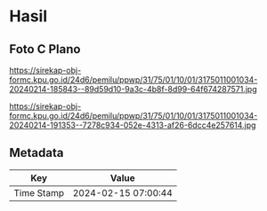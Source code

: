 # Hasil

## Foto C Plano

https://sirekap-obj-formc.kpu.go.id/24d6/pemilu/ppwp/31/75/01/10/01/3175011001034-20240214-185843--89d59d10-9a3c-4b8f-8d99-64f674287571.jpg

https://sirekap-obj-formc.kpu.go.id/24d6/pemilu/ppwp/31/75/01/10/01/3175011001034-20240214-191353--7278c934-052e-4313-af26-6dcc4e257614.jpg


## Metadata

| Key        | Value               |
| ---------- | ------------------- |
| Time Stamp | 2024-02-15 07:00:44 |



